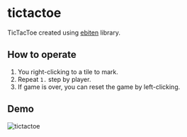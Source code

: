 # tictactoe

TicTacToe created using [ebiten](https://github.com/hajimehoshi/ebiten) library.

## How to operate

1. You right-clicking to a tile to mark.
2. Repeat `1.` step by player.
3. If game is over, you can reset the game by left-clicking.

## Demo

![tictactoe](https://github.com/user-attachments/assets/5c3657fe-1e74-4aa0-97fc-f9540fc0c744)

